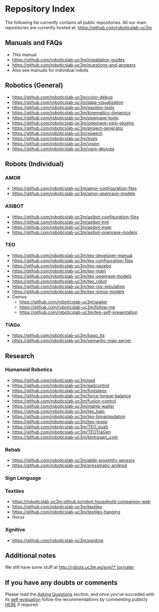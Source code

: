 # Repository Index

The following list currently contains all public repositories.
All our main repositories are currently hosted at: https://github.com/roboticslab-uc3m

## Manuals and FAQs
- This manual
- https://github.com/roboticslab-uc3m/installation-guides
- https://github.com/roboticslab-uc3m/questions-and-answers
- Also see manuals for individual robots

## Robotics (General)
- https://github.com/roboticslab-uc3m/color-debug
- https://github.com/roboticslab-uc3m/data-visualization
- https://github.com/roboticslab-uc3m/gazebo-tools
- https://github.com/roboticslab-uc3m/kinematics-dynamics
- https://github.com/roboticslab-uc3m/openrave-tools
- https://github.com/roboticslab-uc3m/openrave-yarp-plugins
- https://github.com/roboticslab-uc3m/project-generator
- https://github.com/roboticslab-uc3m/speech
- https://github.com/roboticslab-uc3m/tools
- https://github.com/roboticslab-uc3m/vision
- https://github.com/roboticslab-uc3m/yarp-devices

## Robots (Individual)

### AMOR
- https://github.com/roboticslab-uc3m/amor-configuration-files
- https://github.com/roboticslab-uc3m/amor-openrave-models

### ASIBOT
- https://github.com/roboticslab-uc3m/asibot-configuration-files
- https://github.com/roboticslab-uc3m/asibot-hmi
- https://github.com/roboticslab-uc3m/asibot-main
- https://github.com/roboticslab-uc3m/asibot-openrave-models

### TEO
- https://github.com/roboticslab-uc3m/teo-developer-manual
- https://github.com/roboticslab-uc3m/teo-configuration-files
- https://github.com/roboticslab-uc3m/teo-gazebo
- https://github.com/roboticslab-uc3m/teo-main
- https://github.com/roboticslab-uc3m/teo-openrave-models
- https://github.com/roboticslab-uc3m/teo_robot
- https://github.com/roboticslab-uc3m/teo-ros-simulation
- https://github.com/roboticslab-uc3m/teo-simox-models
- Demos:
    - https://github.com/roboticslab-uc3m/waiter
    - https://github.com/roboticslab-uc3m/follow-me
    - https://github.com/roboticslab-uc3m/teo-self-presentation

###  TIAGo
- https://github.com/roboticslab-uc3m/tiago_tts
- https://github.com/roboticslab-uc3m/semantic-map-server

## Research

### Humanoid Robotics
- https://github.com/roboticslab-uc3m/gait
- https://github.com/roboticslab-uc3m/gaitcontrol
- https://github.com/roboticslab-uc3m/footsteps
- https://github.com/roboticslab-uc3m/force-torque-balance
- https://github.com/roboticslab-uc3m/fusion-control
- https://github.com/roboticslab-uc3m/manip-waiter
- https://github.com/roboticslab-uc3m/teo_batc
- https://github.com/roboticslab-uc3m/teo-bimanipulation
- https://github.com/roboticslab-uc3m/teo-grasp
- https://github.com/roboticslab-uc3m/TEO_push
- https://github.com/roboticslab-uc3m/TEOTraGen
- https://github.com/roboticslab-uc3m/teotragen_com

### Rehab
- https://github.com/roboticslab-uc3m/abbt-proximity-sensors
- https://github.com/roboticslab-uc3m/pressmatic-android

### Sign Language

### Textiles
- https://roboticslab-uc3m.github.io/robot-household-companion-web
- https://github.com/roboticslab-uc3m/textiles
- https://github.com/roboticslab-uc3m/textiles-hanging
- Horus

### Xgnitive
- https://github.com/roboticslab-uc3m/xgnitive

## Additional notes
We still have some stuff at [http://robots.uc3m.es/svn/\* (private)](http://robots.uc3m.es/svn/)

## If you have any doubts or comments
Please read the [Asking Questions](asking-questions.md) section, and once you've succeded with its [self-evaluation](asking-questions.md#self-evaluation-time) follow the recommendations by commenting publicly [HERE](https://github.com/roboticslab-uc3m/developer-manual/issues/new) if required
